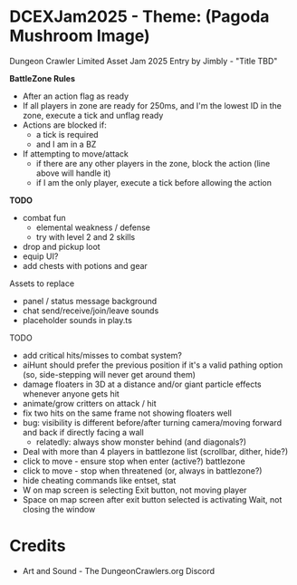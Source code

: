 DCEXJam2025 - Theme: (Pagoda Mushroom Image)
============================

Dungeon Crawler Limited Asset Jam 2025 Entry by Jimbly - "Title TBD"

**BattleZone Rules**
* After an action flag as ready
* If all players in zone are ready for 250ms, and I'm the lowest ID in the zone, execute a tick and unflag ready
* Actions are blocked if:
  * a tick is required
  * and I am in a BZ
* If attempting to move/attack
  * if there are any other players in the zone, block the action (line above will handle it)
  * if I am the only player, execute a tick before allowing the action

**TODO**
* combat fun
  * elemental weakness / defense
  * try with level 2 and 2 skills
* drop and pickup loot
* equip UI?
* add chests with potions and gear

Assets to replace
* panel / status message background
* chat send/receive/join/leave sounds
* placeholder sounds in play.ts

TODO
* add critical hits/misses to combat system?
* aiHunt should prefer the previous position if it's a valid pathing option (so, side-stepping will never get around them)
* damage floaters in 3D at a distance and/or giant particle effects whenever anyone gets hit
* animate/grow critters on attack / hit
* fix two hits on the same frame not showing floaters well
* bug: visibility is different before/after turning camera/moving forward and back if directly facing a wall
  * relatedly: always show monster behind (and diagonals?)
* Deal with more than 4 players in battlezone list (scrollbar, dither, hide?)
* click to move - ensure stop when enter (active?) battlezone
* click to move - stop when threatened (or, always in battlezone?)
* hide cheating commands like entset, stat
* W on map screen is selecting Exit button, not moving player
* Space on map screen after exit button selected is activating Wait, not closing the window

Credits
=======

* Art and Sound - The DungeonCrawlers.org Discord

